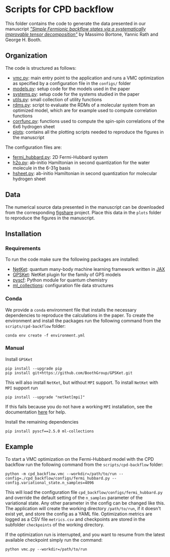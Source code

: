 # Scripts for CPD backflow
This folder contains the code to generate the data presented in our manuscript [*"Simple Fermionic backflow states via a systematically improvable tensor decomposition"*](https://arxiv.org/abs/2407.11779) by Massimo Bortone, Yannic Rath and George H. Booth.

## Organization
The code is structured as follows:
- [vmc.py](cpd_backflow/vmc.py): main entry point to the application and runs a VMC optimization as specified by a configuration file in the `configs/` folder
- [models.py](cpd_backflow/models.py): setup code for the models used in the paper
- [systems.py](cpd_backflow/systems.py): setup code for the systems studied in the paper
- [utils.py](cpd_backflow/utils.py): small collection of utility functions
- [rdms.py](cpd_backflow/rdms.py): script to evaluate the RDMs of a molecular system from an optimized model, which are for example used to compute correlation functions
- [corrfunc.py](cpd_backflow/corrfunc.py): functions used to compute the spin-spin correlations of the 6x6 hydrogen sheet
- [plots](plots/): contains all the plotting scripts needed to reproduce the figures in the manuscript

The configuration files are:
- [fermi_hubbard.py](cpd_backflow/configs/fermi_hubbard.py): 2D Fermi-Hubbard system
- [h2o.py](cpd_backflow/configs/h2o.py): ab-initio Hamiltonian in second quantization for the water molecule in the 6-31g basis
- [hsheet.py](cpd_backflow/configs/hsheet.py): ab-initio Hamiltonian in second quantization for molecular hydrogen sheet

## Data

The numerical source data presented in the manuscript can be downloaded from the corresponding [figshare](https://kcl.figshare.com/account/home#/projects/238547) project.
Place this data in the `plots` folder to reproduce the figures in the manuscript.

## Installation

### Requirements
To run the code make sure the following packages are installed:
- [NetKet](https://github.com/netket/netket): quantum many-body machine learning framework written in [JAX](https://github.com/google/jax)
- [GPSKet](https://github.com/BoothGroup/GPSKet): NetKet plugin for the family of GPS models
- [pyscf](https://github.com/pyscf/pyscf): Python module for quantum chemistry
- [ml_collections](https://github.com/google/ml_collections): configuration file data structures

### Conda

We provide a `conda` environment file that installs the necessary dependencies to reproduce the calculations in the paper.
To create the environment and install the packages run the following command from the `scripts/cpd-backflow` folder:
```
conda env create -f environment.yml
```

### Manual
Install `GPSKet`
```
pip install --upgrade pip
pip install git+https://github.com/BoothGroup/GPSKet.git
```
This will also install `NetKet`, but without `MPI` support.
To install `NetKet` with `MPI` support run
```
pip install --upgrade "netket[mpi]"
```
If this fails because you do not have a working `MPI` installation, see the documentation [here](https://github.com/netket/netket?tab=readme-ov-file#installation-and-usage) for help.

Install the remaining dependencies
```
pip install pyscf==2.5.0 ml-collections
```

## Example
To start a VMC optimization on the Fermi-Hubbard model with the CPD backflow run the following command from the `scripts/cpd-backflow` folder:
```
python -m cpd_backflow.vmc --workdir=/path/to/run --config=./cpd_backflow/configs/fermi_hubbard.py --config.variational_state.n_samples=4096
```
This will load the configuration file `cpd_backflow/configs/fermi_hubbard.py` and override the default setting of the `n_samples` parameter of the variational state.
Any other parameter in the config can be changed like this.
The application will create the working directory `/path/to/run`, if it doesn't exist yet, and store the config as a YAML file.
Optimization metrics are logged as a CSV file `metrics.csv` and checkpoints are stored in the subfolder `checkpoints` of the working directory.

If the optimization run is interrupted, and you want to resume from the latest available checkpoint simply run the command:
```
python vmc.py --workdir=/path/to/run
```
